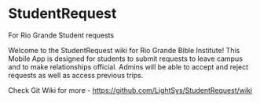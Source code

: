 # StudentRequest
For Rio Grande Student requests

Welcome to the StudentRequest wiki for Rio Grande Bible Institute! This Mobile App is designed for students to submit requests to leave campus and to make relationships official. Admins will be able to accept and reject requests as well as access previous trips.

Check Git Wiki for more - https://github.com/LightSys/StudentRequest/wiki

